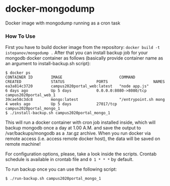 docker-mongodump
================

Docker image with mongodump running as a cron task

### How To Use
First you have to build docker image from the repository:
```docker build -t istepanov/mongodump .```
After that you can install backup job for your mongodb docker container as follows (basically provide container name as an argument to install-backup.sh script):
```
$ docker ps
CONTAINER ID        IMAGE                         COMMAND                CREATED             STATUS              PORTS                    NAMES
ea3a814c3720        campus2020portal_web:latest   "node app.js"          6 days ago          Up 5 days           0.0.0.0:8080->8080/tcp   campus2020portal_web_1     
39cae58c3dc8        mongo:latest                  "/entrypoint.sh mong   4 weeks ago         Up 5 days           27017/tcp                campus2020portal_mongo_1
$ ./install-backup.sh campus2020portal_mongo_1
```
This will run a docker container with cron job installed inside, which will backup mongodb once a day at 1.00 A.M. and save the output to /var/backups/mongodb as a .tar.gz archive. When you run docker via remote access (i.e. access remote docker host), the data will be saved on remote machine!

For configuration options, please, take a look inside the scripts. Crontab schedule is available in crontab file and `0 1 * * *` by default.

To run backup once you can use the following script:
```
$ ./run-backup.sh campus2020portal_mongo_1
```
